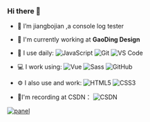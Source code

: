 ### Hi there 👋

- 🔭 I’m jiangbojian ,a console log tester
- 🏢 I'm currently working at **GaoDing Design**

- 🚀 I use daily:
  ![JavaScript](https://img.shields.io/badge/-JavaScript-black?style=plastic&logo=javascript)
  ![Git](https://img.shields.io/badge/-Git-black?style=plastic&logo=git)
  ![VS Code](https://img.shields.io/badge/-VS%20Code-007ACC?style=plastic&logo=visual-studio-code)
- 💻 I work using:
  ![Vue](https://img.shields.io/badge/-Vue-3b2e5a?style=plastic&logo=vue.js)
  ![Sass](https://img.shields.io/badge/-Sass-3b2e5a?style=plastic&logo=Sass)
  ![GitHub](https://img.shields.io/badge/-GitHub-181717?style=plastic&logo=github)
- ⚙️ I also use and work:  ![HTML5](https://img.shields.io/badge/-HTML5-E34F26?style=plastic&logo=html5&logoColor=white)
  ![CSS3](https://img.shields.io/badge/-CSS3-1572B6?style=plastic&logo=css3)
- 📒I'm recording at CSDN：
  ![CSDN](https://img.shields.io/badge/-csdn-green)

<a href="https://blog.csdn.net/jbj6568839z">![panel](https://github-readme-stats.vercel.app/api?username=bojian)</a>

